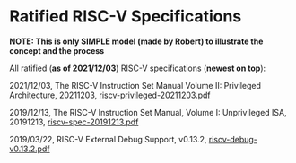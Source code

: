 # Ratified RISC-V Specifications

**NOTE: This is only SIMPLE model (made by Robert) to illustrate the concept and the process**

All ratified (**as of 2021/12/03**) RISC-V specifications (**newest on top**):

2021/12/03, The RISC-V Instruction Set Manual Volume II: Privileged Architecture, 20211203, [riscv-privileged-20211203.pdf](./riscv-privileged-20211203.pdf)

2019/12/13, The RISC-V Instruction Set Manual, Volume I: Unprivileged ISA, 20191213, [riscv-spec-20191213.pdf](./riscv-spec-20191213.pdf)

2019/03/22, RISC-V External Debug Support, v0.13.2, [riscv-debug-v0.13.2.pdf](./riscv-debug-v0.13.2.pdf)

